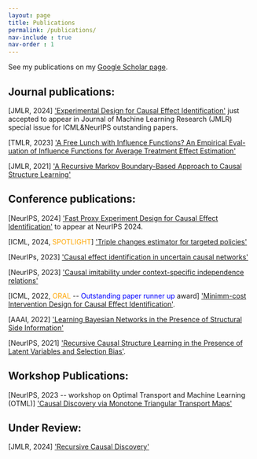 ```yaml
---
layout: page
title: Publications
permalink: /publications/
nav-include : true
nav-order : 1
---
```


See my publications on my [Google Scholar page](https://scholar.google.com/citations?user=-kNnS1AAAAAJ&hl=en).

## Journal publications:
[JMLR, 2024] ['Experimental Design for Causal Effect Identification'](https://arxiv.org/pdf/2205.02232) just accepted to appear in Journal of Machine Learning Research (JMLR) special issue for ICML&NeurIPS outstanding papers.

[TMLR, 2023] ['A Free Lunch with Influence Functions? An Empirical Eval- uation of Influence Functions for Average Treatment Effect Estimation'](https://openreview.net/pdf?id=dQxBRqCjLr)

[JMLR, 2021] ['A Recursive Markov Boundary-Based Approach to Causal Structure Learning'](http://proceedings.mlr.press/v150/mokhtarian21a/mokhtarian21a.pdf)


## Conference publications:
[NeurIPS, 2024] ['Fast Proxy Experiment Design for Causal Effect Identification'](https://arxiv.org/html/2407.05330v1) to appear at NeurIPS 2024.

[ICML, 2024, <span style="color:orange">SPOTLIGHT</span>] ['Triple changes estimator for targeted policies'](https://icml.cc/virtual/2024/poster/32647)

[NeurIPs, 2023] ['Causal effect identification in uncertain causal networks'](https://proceedings.neurips.cc/paper_files/paper/2023/file/017c897b4d85a744f345ccbf9d71e501-Paper-Conference.pdf)

[NeurIPS, 2023] ['Causal imitability under context-specific independence relations'](https://proceedings.neurips.cc/paper_files/paper/2023/file/54e13b23fa2f399cea6e67acf9063c40-Paper-Conference.pdf)

[ICML, 2022, <span style="color:orange">ORAL</span> -- <span style="color:blue">Outstanding paper runner up</span> award] ['Minimm-cost Intervention Design for Causal Effect Identification'](https://icml.cc/virtual/2022/oral/17380).

[AAAI, 2022] ['Learning Bayesian Networks in the Presence of Structural Side Information'](https://ojs.aaai.org/index.php/AAAI/article/view/20750/20509)

[NeurIPS, 2021] ['Recursive Causal Structure Learning in the Presence of Latent Variables and Selection Bias'](https://proceedings.neurips.cc/paper/2021/hash/53edebc543333dfbf7c5933af792c9c4-Abstract.html).




## Workshop Publications:
[NeurIPS, 2023 -- workshop on Optimal Transport and Machine Learning (OTML)] ['Causal Discovery via Monotone Triangular Transport Maps'](https://openreview.net/pdf?id=PMGGrKTIii)

## Under Review:
[JMLR, 2024] ['Recursive Causal Discovery'](https://arxiv.org/pdf/2403.09300)






